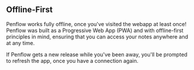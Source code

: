 ## Offline-First

Penflow works fully offline, once you've visited the webapp at least once!\
Penflow was built as a Progressive Web App (PWA) and with offline-first principles in mind, ensuring that you can access your notes anywhere and at any time.

If Penflow gets a new release while you've been away, you'll be prompted to refresh the app, once you have a connection again.
